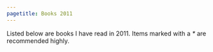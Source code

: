 ```yaml
---
pagetitle: Books 2011
---
```

Listed below are books I have read in 2011. Items marked with a <em
class="impt">*</em> are recommended highly.

